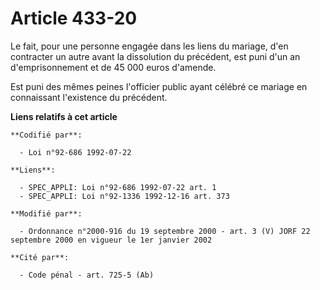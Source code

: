 # Article 433-20

Le fait, pour une personne engagée dans les liens du mariage, d'en contracter un autre avant la dissolution du précédent, est
puni d'un an d'emprisonnement et de 45 000 euros d'amende.

Est puni des mêmes peines l'officier public ayant célébré ce mariage en connaissant l'existence du précédent.

**Liens relatifs à cet article**

	**Codifié par**:

	  - Loi n°92-686 1992-07-22

	**Liens**:

	  - SPEC_APPLI: Loi n°92-686 1992-07-22 art. 1
	  - SPEC_APPLI: Loi n°92-1336 1992-12-16 art. 373

	**Modifié par**:

	  - Ordonnance n°2000-916 du 19 septembre 2000 - art. 3 (V) JORF 22 septembre 2000 en vigueur le 1er janvier 2002

	**Cité par**:

	  - Code pénal - art. 725-5 (Ab)
